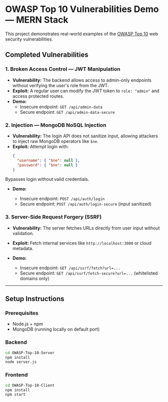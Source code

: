 # OWASP Top 10 Vulnerabilities Demo — MERN Stack

This project demonstrates real-world examples of the [OWASP Top 10](https://owasp.org/www-project-top-ten/) web security vulnerabilities.

## Completed Vulnerabilities

### 1. Broken Access Control — JWT Manipulation
- **Vulnerability:** The backend allows access to admin-only endpoints without verifying the user's role from the JWT.
- **Exploit:** A regular user can modify the JWT token to `role: "admin"` and access protected routes.
- **Demo:**
  - Insecure endpoint: `GET /api/admin-data`
  - Secure endpoint: `GET /api/admin-data-secure`

### 2. Injection — MongoDB NoSQL Injection
- **Vulnerability:** The login API does not sanitize input, allowing attackers to inject raw MongoDB operators like `$ne`.
- **Exploit:** Attempt login with:
  ```json
  {
    "username": { "$ne": null },
    "password": { "$ne": null }
  }
   ```

Bypasses login without valid credentials.

* **Demo:**

  * Insecure endpoint: `POST /api/auth/login`
  * Secure endpoint: `POST /api/auth/login-secure` (input sanitized)

### 3. Server-Side Request Forgery (SSRF)

* **Vulnerability:** The server fetches URLs directly from user input without validation.
* **Exploit:** Fetch internal services like `http://localhost:3000` or cloud metadata.
* **Demo:**

  * Insecure endpoint: `GET /api/ssrf/fetch?url=...`
  * Secure endpoint: `GET /api/ssrf/fetch-secure?url=...` (whitelisted domains only)

---

## Setup Instructions

### Prerequisites

* Node.js + npm
* MongoDB (running locally on default port)

### Backend

```bash
cd OWASP-Top-10-Server
npm install
node server.js
```

### Frontend

```bash
cd OWASP-Top-10-Client
npm install
npm start
```